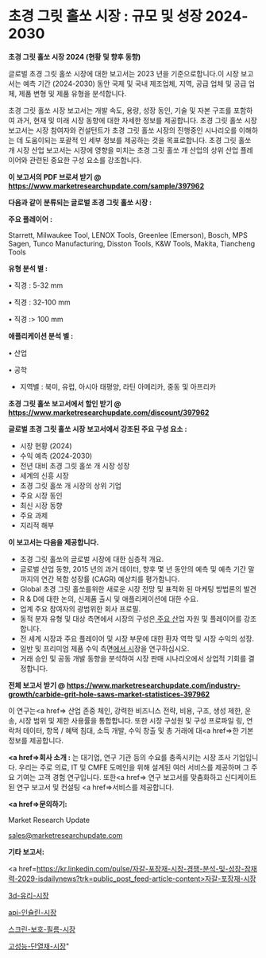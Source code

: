 # 초경 그릿 홀쏘 시장 : 규모 및 성장 2024-2030

<strong>초경 그릿 홀쏘 시장 2024 (현황 및 향후 동향)</strong>

글로벌 초경 그릿 홀쏘 시장에 대한 보고서는 2023 년을 기준으로합니다.이 시장 보고서는 예측 기간 (2024-2030) 동안 국제 및 국내 제조업체, 지역, 공급 업체 및 공급 업체, 제품 변형 및 제품 유형을 분석합니다.

초경 그릿 홀쏘 시장 보고서는 개발 속도, 용량, 성장 동인, 기술 및 자본 구조를 포함하여 과거, 현재 및 미래 시장 동향에 대한 자세한 정보를 제공합니다. 초경 그릿 홀쏘 시장 보고서는 시장 참여자와 컨설턴트가 초경 그릿 홀쏘 시장의 진행중인 시나리오를 이해하는 데 도움이되는 포괄적 인 세부 정보를 제공하는 것을 목표로합니다. 초경 그릿 홀쏘 개 시장 산업 보고서는 시장에 영향을 미치는 초경 그릿 홀쏘 개 산업의 상위 산업 플레이어와 관련된 중요한 구성 요소를 강조합니다.



<strong>이 보고서의 PDF 브로셔 받기 @ <a href=https://www.marketresearchupdate.com/sample/397962>https://www.marketresearchupdate.com/sample/397962</a></strong>



<strong>다음과 같이 분류되는 글로벌 초경 그릿 홀쏘 시장 :</strong>



<strong>주요 플레이어 :</strong>

Starrett, Milwaukee Tool, LENOX Tools, Greenlee (Emerson), Bosch, MPS Sagen, Tunco Manufacturing, Disston Tools, K&W Tools, Makita, Tiancheng Tools



<strong>유형 분석 별 :</strong>

• 직경 : 5-32 mm

• 직경 : 32-100 mm

• 직경 :> 100 mm



<strong>애플리케이션 분석 별 :</strong>

• 산업

• 공학

<ul>
  <li>지역별 : 북미, 유럽, 아시아 태평양, 라틴 아메리카, 중동 및 아프리카</li>
</ul>


<strong>초경 그릿 홀쏘 보고서에서 할인 받기 @ <a href=https://www.marketresearchupdate.com/discount/397962>https://www.marketresearchupdate.com/discount/397962</a></strong>



<strong>글로벌 초경 그릿 홀쏘 시장 보고서에서 강조된 주요 구성 요소 :</strong>
<ul>
  <li>시장 현황 (2024)</li>
  <li>수익 예측 (2024-2030)</li>
  <li>전년 대비 초경 그릿 홀쏘 개 시장 성장</li>
  <li>세계의 신흥 시장</li>
  <li>초경 그릿 홀쏘 개 시장의 상위 기업</li>
  <li>주요 시장 동인</li>
  <li>최신 시장 동향</li>
  <li>주요 과제</li>
  <li>지리적 해부</li>
</ul>


<strong>이 보고서는 다음을 제공합니다.</strong>
<ul>
  <li>초경 그릿 홀쏘의 글로벌 시장에 대한 심층적 개요.</li>
  <li>글로벌 산업 동향, 2015 년의 과거 데이터, 향후 몇 년 동안의 예측 및 예측 기간 말까지의 연간 복합 성장률 (CAGR) 예상치를 평가합니다.</li>
  <li>Global 초경 그릿 홀쏘를위한 새로운 시장 전망 및 표적화 된 마케팅 방법론의 발견</li>
  <li>R &amp; D에 대한 논의, 신제품 출시 및 애플리케이션에 대한 수요.</li>
  <li>업계 주요 참여자의 광범위한 회사 프로필.</li>
  <li>동적 분자 유형 및 대상 측면에서 시장의 구성은<a href=> 주요 산</a>업 자원 및 플레이어를 강조합니다.</li>
  <li>전 세계 시장과 주요 플레이어 및 시장 부문에 대한 환자 역학 및 시장 수익의 성장.</li>
  <li>일반 및 프리미엄 제품 수익 측면<a href=>에서 시</a>장을 연구하십시오.</li>
  <li>거래 승인 및 공동 개발 동향을 분석하여 시장 판매 시나리오에서 상업적 기회를 결정합니다.</li>
</ul>



<strong>전체 보고서 받기 @ <a href=https://www.marketresearchupdate.com/industry-growth/carbide-grit-hole-saws-market-statistices-397962>https://www.marketresearchupdate.com/industry-growth/carbide-grit-hole-saws-market-statistices-397962</a></strong>

이 연구는<a href=> 산업 존중</a> 체인, 강력한 비즈니스 전략, 비용, 구조, 생성 제한, 운송, 시장 범위 및 제한 사용률을 통합합니다. 또한 시장 구성원 및 구성 프로파일 링, 연락처 데이터, 항목 / 혜택 침대, 소득 개발, 수익 창출 및 총 거래에 대<a href=>한 기본 </a>정보를 제공합니다.



<strong><a href=>회사 소</a>개 :</strong>
는 대기업, 연구 기관 등의 수요를 충족시키는 시장 조사 기업입니다. 우리는 주로 의료, IT 및 CMFE 도메인을 위해 설계된 여러 서비스를 제공하며 그 주요 기여는 고객 경험 연구입니다. 또한<a href=> 연구 보</a>고서를 맞춤화하고 신디케이트 된 연구 보고서 및 컨설팅 <a href=>서비스</a>를 제공합니다.



<strong><a href=>문의하기:</a></strong>

Market Research Update

sales@marketresearchupdate.com



<strong>기타 보고서:</strong>

<a href=https://kr.linkedin.com/pulse/자갈-포장재-시장-경쟁-분석-및-성장-잠재력-2029-isdailynews?trk=public_post_feed-article-content>자갈-포장재-시장</a>

<a href=https://www.linkedin.com/pulse/3d-유리-시장-규모-및-성장-2023-isdailynews-u33jf/>3d-유리-시장</a>

<a href=https://www.linkedin.com/pulse/api-인슐린-시장-규모-및-성장-2023-survey-spotlight-pro-24-analysis-yevwf/>api-인슐린-시장</a>

<a href=https://www.linkedin.com/pulse/스크린-보호-필름-시장-진입-전략-및-위험-평가2029년-consumer-connection-chronicles-24--x26ff/>스크린-보호-필름-시장</a>

<a href=https://www.linkedin.com/pulse/고성능-단열재-시장-진입-전략-및-위험-평가2030년-consumer-connection-chronicles-24--svfec/>고성능-단열재-시장</a>"
